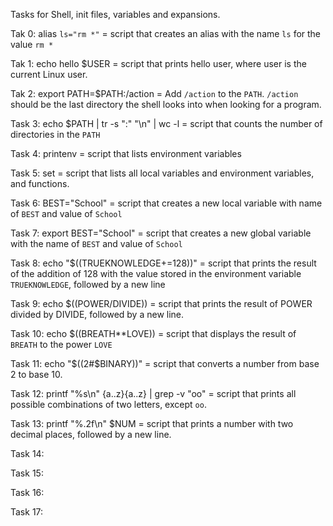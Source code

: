 Tasks for Shell, init files, variables and expansions.

Tak 0: alias ```ls="rm *"``` = script that creates an alias with the name ```ls``` for the value ```rm *```

Tak 1: echo hello $USER = script that prints hello user, where user is the current Linux user.

Tak 2: export PATH=$PATH:/action = Add ```/action``` to the ```PATH```. ```/action``` should be the last directory the shell looks into when looking for a program.

Task 3: echo $PATH | tr -s ":" "\n" | wc -l = script that counts the number of directories in the ```PATH```

Task 4: printenv = script that lists environment variables

Task 5: set = script that lists all local variables and environment variables, and functions.

Task 6: BEST="School" =  script that creates a new local variable with name of ```BEST``` and value of ```School```

Task 7: export BEST="School" = script that creates a new global variable with the name of ```BEST``` and value of ```School```

Task 8: echo "$((TRUEKNOWLEDGE+=128))" = script that prints the result of the addition of 128 with the value stored in the environment variable ```TRUEKNOWLEDGE```, followed by a new line

Task 9: echo $((POWER/DIVIDE)) = script that prints the result of POWER divided by DIVIDE, followed by a new line.

Task 10: echo $((BREATH**LOVE)) = script that displays the result of ```BREATH``` to the power ```LOVE```

Task 11: echo "$((2#$BINARY))" = script that converts a number from base 2 to base 10.

Task 12: printf "%s\n" {a..z}{a..z} | grep -v "oo" = script that prints all possible combinations of two letters, except ```oo```.

Task 13: printf "%.2f\n" $NUM = script that prints a number with two decimal places, followed by a new line.

Task 14:

Task 15:

Task 16:

Task 17:
